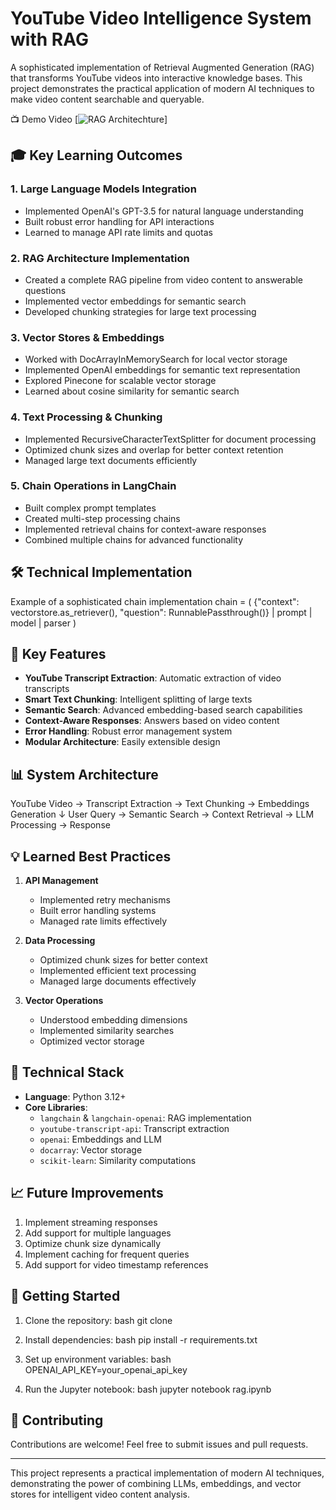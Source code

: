 # YouTube Video Intelligence System with RAG

A sophisticated implementation of Retrieval Augmented Generation (RAG) that transforms YouTube videos into interactive knowledge bases. This project demonstrates the practical application of modern AI techniques to make video content searchable and queryable.

 📺 Demo Video
[![RAG Architechture](https://www.google.com/url?sa=i&url=https%3A%2F%2Fwww.linkedin.com%2Fpulse%2F9-methods-enhance-performance-llm-rag-application-tam-nguyen-ooljc&psig=AOvVaw05rUpw5F1oPZ8QKgWXMKlt&ust=1738782837801000&source=images&cd=vfe&opi=89978449&ved=0CBEQjRxqGAoTCPCM4P3cqosDFQAAAAAdAAAAABDGAQ)]
## 🎓 Key Learning Outcomes

### 1. Large Language Models Integration
- Implemented OpenAI's GPT-3.5 for natural language understanding
- Built robust error handling for API interactions
- Learned to manage API rate limits and quotas

### 2. RAG Architecture Implementation
- Created a complete RAG pipeline from video content to answerable questions
- Implemented vector embeddings for semantic search
- Developed chunking strategies for large text processing

### 3. Vector Stores & Embeddings
- Worked with DocArrayInMemorySearch for local vector storage
- Implemented OpenAI embeddings for semantic text representation
- Explored Pinecone for scalable vector storage
- Learned about cosine similarity for semantic search

### 4. Text Processing & Chunking
- Implemented RecursiveCharacterTextSplitter for document processing
- Optimized chunk sizes and overlap for better context retention
- Managed large text documents efficiently

### 5. Chain Operations in LangChain
- Built complex prompt templates
- Created multi-step processing chains
- Implemented retrieval chains for context-aware responses
- Combined multiple chains for advanced functionality

## 🛠️ Technical Implementation
Example of a sophisticated chain implementation
chain = (
{"context": vectorstore.as_retriever(), "question": RunnablePassthrough()}
| prompt
| model
| parser
)

## 🚀 Key Features

- **YouTube Transcript Extraction**: Automatic extraction of video transcripts
- **Smart Text Chunking**: Intelligent splitting of large texts
- **Semantic Search**: Advanced embedding-based search capabilities
- **Context-Aware Responses**: Answers based on video content
- **Error Handling**: Robust error management system
- **Modular Architecture**: Easily extensible design

## 📊 System Architecture
YouTube Video → Transcript Extraction → Text Chunking → Embeddings Generation
↓
User Query → Semantic Search → Context Retrieval → LLM Processing → Response

## 💡 Learned Best Practices

1. **API Management**
   - Implemented retry mechanisms
   - Built error handling systems
   - Managed rate limits effectively

2. **Data Processing**
   - Optimized chunk sizes for better context
   - Implemented efficient text processing
   - Managed large documents effectively

3. **Vector Operations**
   - Understood embedding dimensions
   - Implemented similarity searches
   - Optimized vector storage

## 🔧 Technical Stack

- **Language**: Python 3.12+
- **Core Libraries**:
  - `langchain` & `langchain-openai`: RAG implementation
  - `youtube-transcript-api`: Transcript extraction
  - `openai`: Embeddings and LLM
  - `docarray`: Vector storage
  - `scikit-learn`: Similarity computations

## 📈 Future Improvements

1. Implement streaming responses
2. Add support for multiple languages
3. Optimize chunk size dynamically
4. Implement caching for frequent queries
5. Add support for video timestamp references

## 🚀 Getting Started

1. Clone the repository:
bash
git clone <your-repo-url>

2. Install dependencies:
bash
pip install -r requirements.txt

3. Set up environment variables:
bash
OPENAI_API_KEY=your_openai_api_key

4. Run the Jupyter notebook:
bash
jupyter notebook rag.ipynb

## 🤝 Contributing

Contributions are welcome! Feel free to submit issues and pull requests.

---

This project represents a practical implementation of modern AI techniques, demonstrating the power of combining LLMs, embeddings, and vector stores for intelligent video content analysis.